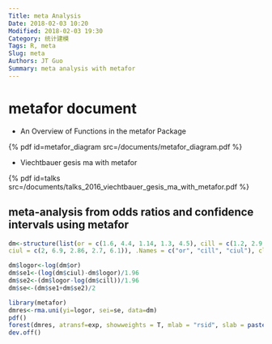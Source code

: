 ```yaml
---
Title: meta Analysis
Date: 2018-02-03 10:20
Modified: 2018-02-03 19:30
Category: 统计建模
Tags: R, meta
Slug: meta
Authors: JT Guo
Summary: meta analysis with metafor
---
```

# metafor document

+ An Overview of Functions in the metafor Package

{% pdf id=metafor_diagram src=/documents/metafor_diagram.pdf %}

+ Viechtbauer gesis ma with metafor

{% pdf id=talks src=/documents/talks_2016_viechtbauer_gesis_ma_with_metafor.pdf %}

<!--more-->

## meta-analysis from odds ratios and confidence intervals using metafor

```R
dm<-structure(list(or = c(1.6, 4.4, 1.14, 1.3, 4.5), cill = c(1.2, 2.9, 0.45, 0.6, 3.2),
ciul = c(2, 6.9, 2.86, 2.7, 6.1)), .Names = c("or", "cill", "ciul"), class = "data.frame", row.names = c(NA, -5L))

dm$logor<-log(dm$or)
dm$se1<-(log(dm$ciul)-dm$logor)/1.96
dm$se2<-(dm$logor-log(dm$cill))/1.96
dm$se<-(dm$se1+dm$se2)/2

library(metafor)
dmres<-rma.uni(yi=logor, sei=se, data=dm)
pdf()
forest(dmres, atransf=exp, showweights = T, mlab = "rsid", slab = paste0("study", 1:5))
dev.off()
```